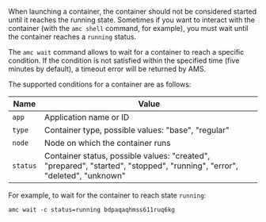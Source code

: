 When launching a container, the container should not be considered started until it reaches the running state. Sometimes if you want to interact with the container (with the `amc shell` command, for example), you must wait until the container reaches a `running` status.

The `amc wait` command allows to wait for a container to reach a specific condition. If the condition is not satisfied within the specified time (five minutes by default), a timeout error will be returned by AMS.

The supported conditions for a container are as follows:

Name            |  Value
----------------|------------
`app`           |  Application name or ID
`type`          |  Container type, possible values: "base", "regular"
`node`          |  Node on which the container runs
`status`        |  Container status, possible values: "created", "prepared", "started", "stopped", "running", "error", "deleted", "unknown"

For example, to wait for the container to reach state `running`:

    amc wait -c status=running bdpaqaqhmss611ruq6kg
